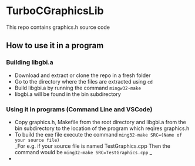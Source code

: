 # TurboCGraphicsLib
This repo contains graphics.h source code

## How to use it in a program
### Building libgbi.a
- Download and extract or clone the repo in a fresh folder
- Go to the directory where the files are extracted using `cd`
- Build libgbi.a by running the command `mingw32-make`
- libgbi.a will be found in the bin subdirectory

### Using it in programs (Command Line and VSCode)
- Copy graphics.h, Makefile from the root directory and libgbi.a from the bin subdirectory to the location of the program which reqires graphics.h
- To build the exe file execute the command `ming32-make SRC=(Name of your source file)`  
_For e.g. if your source file is named TestGraphics.cpp Then the command would be `ming32-make SRC=TestGraphics.cpp` _
- 
  
